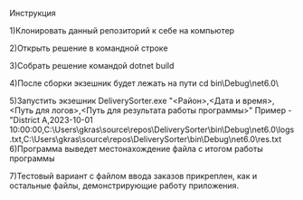 Инструкция

1)Клонировать данный репозиторий к себе на компьютер

2)Открыть решение в командной строке

3)Собрать решение командой dotnet build

4)После сборки экзешник будет лежать на пути cd bin\Debug\net6.0\

5)Запустить экзешник DeliverySorter.exe "<Район>,<Дата и время>,<Путь для логов>,<Путь для результата работы программы>"
Пример - 
"District A,2023-10-01 10:00:00,C:\Users\gkras\source\repos\DeliverySorter\bin\Debug\net6.0\logs.txt,C:\Users\gkras\source\repos\DeliverySorter\bin\Debug\net6.0\res.txt
6)Программа выведет местонахождение файла с итогом работы программы

7)Тестовый вариант с файлом ввода заказов прикреплен, как и остальные файлы, демонстрирующие работу приложения.

